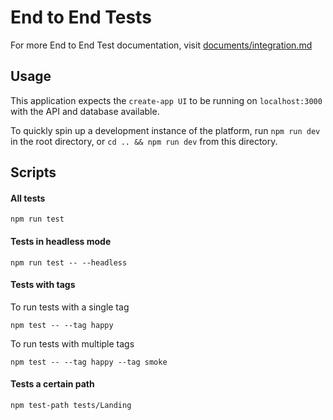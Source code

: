# End to End Tests

For more End to End Test documentation, visit [documents/integration.md](https://github.com/escobard/create-app/blob/master/documentation/integration.md)

## Usage

This application expects the `create-app UI` to be running on `localhost:3000` with the API and database available.

To quickly spin up a development instance of the platform, run `npm run dev` in the root directory, or `cd
 .. && npm run dev` from this directory.

## Scripts 

#### All tests

`npm run test`

#### Tests in headless mode

`npm run test -- --headless`

#### Tests with tags

To run tests with a single tag

`npm test -- --tag happy`

To run tests with multiple tags

`npm test -- --tag happy --tag smoke`

#### Tests a certain path

`npm test-path tests/Landing`